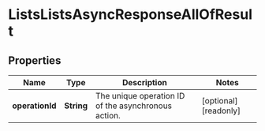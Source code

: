

# ListsListsAsyncResponseAllOfResult


## Properties

| Name | Type | Description | Notes |
|------------ | ------------- | ------------- | -------------|
|**operationId** | **String** | The unique operation ID of the asynchronous action. |  [optional] [readonly] |



